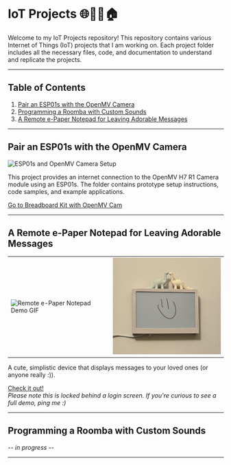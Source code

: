 # IoT Projects 🌐🔗📱🏠

<!-- <p align="center"><img alt="IoT Projects Banner" src="images/iot_projects_banner.jpg" width="700"></p>  -->

Welcome to my IoT Projects repository! This repository contains various Internet of Things (IoT) projects that I am working on. Each project folder includes all the necessary files, code, and documentation to understand and replicate the projects.

---

## Table of Contents

1. [Pair an ESP01s with the OpenMV Camera](https://github.com/oliviacarino/IoT/tree/main/ESP01s-OpenMV)  
2. [Programming a Roomba with Custom Sounds](https://github.com/oliviacarino/IoT/tree/main/Kiramman)  
3. [A Remote e-Paper Notepad for Leaving Adorable Messages](https://oliviacarino.github.io/IoT/IMMG)  

---

## Pair an ESP01s with the OpenMV Camera

<p align="left"><img src="ESP01s-OpenMV/images/20240730_192204.jpg" alt="ESP01s and OpenMV Camera Setup" width="450"></p>

This project provides an internet connection to the OpenMV H7 R1 Camera module using an ESP01s. The folder contains prototype setup instructions, code samples, and example applications.

[Go to Breadboard Kit with OpenMV Cam](./Breadboard-Kit-with-OpenMV-Cam)  

---

## A Remote e-Paper Notepad for Leaving Adorable Messages

<table style="margin: 0;">
  <tr>
    <td><img src="IMMG/final.gif" alt="Remote e-Paper Notepad Demo GIF" width="300"></td>
    <td><img src="IMMG/final.jpg" alt="Remote e-Paper Notepad Final Image" width="300"></td>
  </tr>
</table>

A cute, simplistic device that displays messages to your loved ones (or anyone really :)).

[Check it out!](https://oliviacarino.github.io/IoT/IMMG/docs/index.html)  
*Please note this is locked behind a login screen. If you're curious to see a full demo, ping me :)*

---

## Programming a Roomba with Custom Sounds

<!-- <p align="left"><img src="images/roomba_custom_sounds_progress.jpg" alt="Roomba Custom Sounds in Progress" width="400"></p> -->

-- *in progress* --

---
